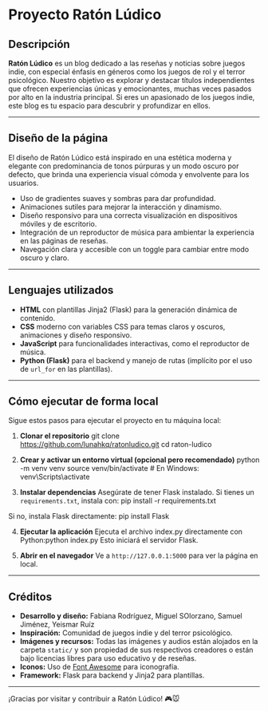# Proyecto Ratón Lúdico

## Descripción

**Ratón Lúdico** es un blog dedicado a las reseñas y noticias sobre juegos indie, con especial énfasis en géneros como los juegos de rol y el terror psicológico. Nuestro objetivo es explorar y destacar títulos independientes que ofrecen experiencias únicas y emocionantes, muchas veces pasados por alto en la industria principal. Si eres un apasionado de los juegos indie, este blog es tu espacio para descubrir y profundizar en ellos.

---

## Diseño de la página

El diseño de Ratón Lúdico está inspirado en una estética moderna y elegante con predominancia de tonos púrpuras y un modo oscuro por defecto, que brinda una experiencia visual cómoda y envolvente para los usuarios. 

- Uso de gradientes suaves y sombras para dar profundidad.
- Animaciones sutiles para mejorar la interacción y dinamismo.
- Diseño responsivo para una correcta visualización en dispositivos móviles y de escritorio.
- Integración de un reproductor de música para ambientar la experiencia en las páginas de reseñas.
- Navegación clara y accesible con un toggle para cambiar entre modo oscuro y claro.

---

## Lenguajes utilizados

- **HTML** con plantillas Jinja2 (Flask) para la generación dinámica de contenido.
- **CSS** moderno con variables CSS para temas claros y oscuros, animaciones y diseño responsivo.
- **JavaScript** para funcionalidades interactivas, como el reproductor de música.
- **Python (Flask)** para el backend y manejo de rutas (implícito por el uso de `url_for` en las plantillas).

---

## Cómo ejecutar de forma local

Sigue estos pasos para ejecutar el proyecto en tu máquina local:

1. **Clonar el repositorio**
git clone https://github.com/lunahkq/ratonludico.git
cd raton-ludico

2. **Crear y activar un entorno virtual (opcional pero recomendado)**
python -m venv venv
source venv/bin/activate # En Windows: venv\Scripts\activate

3. **Instalar dependencias**
  Asegúrate de tener Flask instalado. Si tienes un `requirements.txt`, instala con: pip install -r requirements.txt

Si no, instala Flask directamente: pip install Flask

4. **Ejecutar la aplicación**
  Ejecuta el archivo index.py directamente con Python:python index.py
  Esto iniciará el servidor Flask.

5. **Abrir en el navegador**
  Ve a `http://127.0.0.1:5000` para ver la página en local.

---

## Créditos

- **Desarrollo y diseño:** Fabiana Rodríguez, Miguel SOlorzano, Samuel Jiménez, Yeismar Ruíz
- **Inspiración:** Comunidad de juegos indie y del terror psicológico.
- **Imágenes y recursos:** Todas las imágenes y audios están alojados en la carpeta `static/` y son propiedad de sus respectivos creadores o están bajo licencias libres para uso educativo y de reseñas.
- **Iconos:** Uso de [Font Awesome](https://fontawesome.com/) para iconografía.
- **Framework:** Flask para backend y Jinja2 para plantillas.

---

¡Gracias por visitar y contribuir a Ratón Lúdico! 🎮🐭
